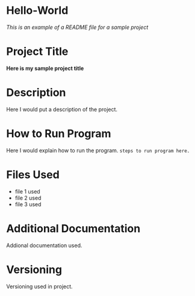 # Hello-World

*This is an example of a README file for a sample project*

# Project Title
**Here is my sample project title**

# Description
Here I would put a description of the project.

# How to Run Program
Here I would explain how to run the program.
`steps to run program here.`

# Files Used
- file 1 used
- file 2 used
- file 3 used

# Additional Documentation
Addional documentation used.

# Versioning
Versioning used in project.
